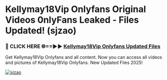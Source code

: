 # Kellymay18Vip Onlyfans Original Videos 0nlyFans Leaked - Files Updated! (sjzao)

<h3>🔴 CLICK HERE 🌐==►► <a href="https://tinyurl.com/3hn5wdd3" rel="nofollow">Kellymay18Vip Onlyfans Updated Files</a></h3>

Get Kellymay18Vip Onlyfans and all content. Now you can access all videos and pictures of Kellymay18Vip Onlyfans. New Updated Files 2025!

[![sjzao](https://i.imgur.com/4HnBqBT.gif)](https://tinyurl.com/3hn5wdd3)
